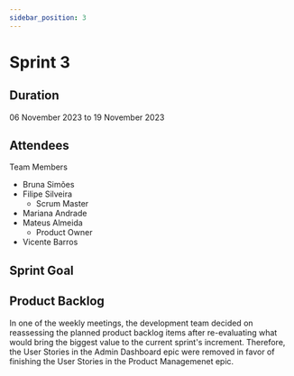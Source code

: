 ```yaml
---
sidebar_position: 3
---
```


# Sprint 3

## Duration
06 November 2023 to 19 November 2023

## Attendees
Team Members

- Bruna Simões
- Filipe Silveira
    - Scrum Master
- Mariana Andrade
- Mateus Almeida
    - Product Owner
- Vicente Barros

## Sprint Goal

## Product Backlog 

In one of the weekly meetings, the development team decided on reassessing the planned product backlog items after re-evaluating what would bring the biggest value to the current sprint's increment. Therefore, the User Stories in the Admin Dashboard epic were removed in favor of finishing the User Stories in the Product Managemenet epic.